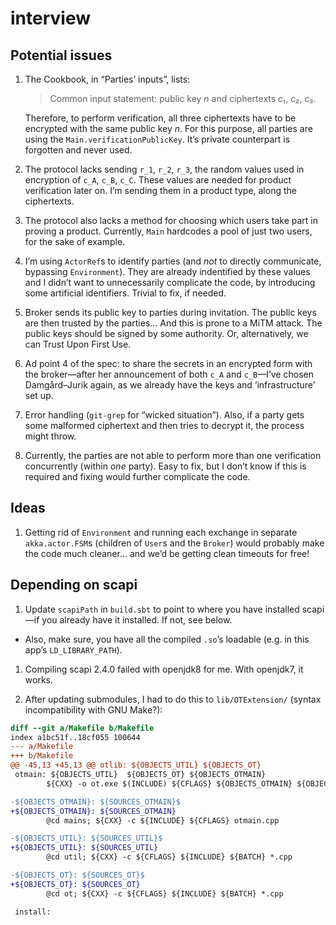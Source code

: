 # interview

## Potential issues

1. The Cookbook, in “Parties’ inputs”, lists:

      > Common input statement: public key *n* and ciphertexts *c₁*, *c₂*, *c₃*.

   Therefore, to perform verification, all three ciphertexts have to be encrypted with the same public key *n*. For this purpose, all parties are using the `Main.verificationPublicKey`. It’s private counterpart is forgotten and never used.

1. The protocol lacks sending `r_1`, `r_2`, `r_3`, the random values used in encryption of `c_A`, `c_B`, `c_C`. These values are needed for product verification later on. I’m sending them in a product type, along the ciphertexts.

1. The protocol also lacks a method for choosing which users take part in proving a product. Currently, `Main` hardcodes a pool of just two users, for the sake of example.

1. I’m using `ActorRef`s to identify parties (and *not* to directly communicate, bypassing `Environment`). They are already indentified by these values and I didn’t want to unnecessarily complicate the code, by introducing some artificial identifiers. Trivial to fix, if needed.

1. Broker sends its public key to parties during invitation. The public keys are then trusted by the parties… And this is prone to a MiTM attack. The public keys should be signed by some authority. Or, alternatively, we can Trust Upon First Use.

1. Ad point 4 of the spec: to share the secrets in an encrypted form with the broker—after her announcement of both `c_A` and `c_B`—I’ve chosen Damgård–Jurik again, as we already have the keys and ‘infrastructure’ set up.

1. Error handling (`git-grep` for “wicked situation”). Also, if a party gets some malformed ciphertext and then tries to decrypt it, the process might throw.

1. Currently, the parties are not able to perform more than one verification concurrently (within *one* party). Easy to fix, but I don’t know if this is required and fixing would further complicate the code.

## Ideas

1. Getting rid of `Environment` and running each exchange in separate `akka.actor.FSM`s (children of `User`s and the `Broker`) would probably make the code much cleaner… and we’d be getting clean timeouts for free!

## Depending on scapi

1. Update `scapiPath` in `build.sbt` to point to where you have installed scapi—if you already have it installed. If not, see below.

  * Also, make sure, you have all the compiled `.so`’s loadable (e.g. in this app’s `LD_LIBRARY_PATH`).

1. Compiling scapi 2.4.0 failed with openjdk8 for me. With openjdk7, it works.

1. After updating submodules, I had to do this to `lib/OTExtension/` (syntax incompatibility with GNU Make?):

```diff
diff --git a/Makefile b/Makefile
index a1bc51f..18cf055 100644
--- a/Makefile
+++ b/Makefile
@@ -45,13 +45,13 @@ otlib: ${OBJECTS_UTIL} ${OBJECTS_OT}
 otmain: ${OBJECTS_UTIL}  ${OBJECTS_OT} ${OBJECTS_OTMAIN}
        ${CXX} -o ot.exe $(INCLUDE) ${CFLAGS} ${OBJECTS_OTMAIN} ${OBJECTS_UTIL} ${OBJECTS_OT} ${LIBRARIES} ${COMPILER_OPTIONS}

-${OBJECTS_OTMAIN}: ${SOURCES_OTMAIN}$
+${OBJECTS_OTMAIN}: ${SOURCES_OTMAIN}
        @cd mains; ${CXX} -c ${INCLUDE} ${CFLAGS} otmain.cpp

-${OBJECTS_UTIL}: ${SOURCES_UTIL}$
+${OBJECTS_UTIL}: ${SOURCES_UTIL}
        @cd util; ${CXX} -c ${CFLAGS} ${INCLUDE} ${BATCH} *.cpp

-${OBJECTS_OT}: ${SOURCES_OT}$
+${OBJECTS_OT}: ${SOURCES_OT}
        @cd ot; ${CXX} -c ${CFLAGS} ${INCLUDE} ${BATCH} *.cpp

 install:
```

